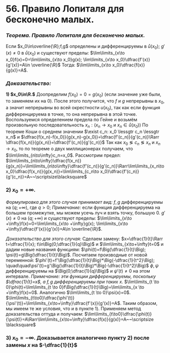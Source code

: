 # 56. Правило Лопиталя для бесконечно малых.

### *Теорема. Правило Лопиталя для бесконечно малых.*
Если $x_0\in\overline{\R};f,g$ определены и дифференцируемы в $\mathring{u}(x_0)$;
$g'(x)\ne0$ в $\mathring{u}(x_0)$ и существуют пределы:
$\lim\limits_{x\to x_0}f(x)=0=\lim\limits_{x\to x_0}g(x); \lim\limits_{x\to x_0}\dfrac{f'(x)}{g'(x)}=A\in \overline{\R}$
Тогда: $\lim\limits_{x\to x_0}\dfrac{f(x)}{g(x)}=A$.

### *Доказательство:*
**1) $x_0\in\R.$** 
Доопределим $f(x_0)=0=g(x_0)$ (если значение уже были, то заменяем их на $0$). После этого получится, что $f$ и $g$ непрерывны в $x_0$, а значит непрерывны во всей окрестности $u(x_0)$, так как если функция дифференцируема в точке, то она непрерывна в этой точке.
Воспользуемся определением предела по Гейне и возьмём произвольную последовательность $x_n:\Big(x_n \to x_0$ и $x_n\in \mathring{u}(x_0)\Big)$
По теореме Коши о среднем значении $\exist c_n: x_0 \lessgtr c_n \lessgtr x_n$ и $\dfrac{f(x_n)-f(x_0)}{g(x_n)-g(x_0)}=\dfrac{f'(c_n)}{g'(c_n)}\Rarr \dfrac{f(x_n)}{g(x_n)}=\dfrac{f'(c_n)}{g'(c_n)}$
Так как $x_0 \lessgtr c_n \lessgtr x_n$ и $x_n \to x_0$, то по теореме о двух миллиционерах получаем, что $\lim\limits_{n\to\infty}c_n=x_0$.
Рассмотрим предел:
$\lim\limits_{n\to\infty}\dfrac{f(x_n)}{g(x_n)}=\lim\limits_{n\to\infty}\dfrac{f'(c_n)}{g'(c_n)}\Rarr\lim\limits_{x_n\to x_0}\dfrac{f(x_n)}{g(x_n)}=\lim\limits_{c_n\to x_0}\dfrac{f'(c_n)}{g'(c_n)}=A~~\scriptsize\blacksquare$

### **2) $x_0 = +\infty$.**
*Формулировка для этого случая принимает вид:*
$f,g$ дифференцируемы на $(q; +\infty)$, где $q >0$;
*Примечание:* если функция дифференцируема на б$\text{\'о}$льшем промежутке, мы можем усечь луч и взять точку, б$\text{\'о}$льшую 0.
$g'(x)\ne0$ на $(q;+ \infty)$ и существуют пределы:
$\lim\limits_{x\to +\infty}f(x)=0=\lim\limits_{x\to +\infty}g(x); \lim\limits_{x\to +\infty}\dfrac{f'(x)}{g'(x)}=A\in \overline{\R}$.

*Доказательство для этого случая:*
Сделаем замену: $x=\dfrac{1}{t}\Rarr t=\dfrac{1}{x}; t\in\Big(0;\dfrac{1}{q}\Big)$ и $\lim\limits_{x\to+\infty}t=0$
и дадим новые названия функциям: $\phi(t)=f\Big(\dfrac{1}{t}\Big); \psi(t)=g\Big(\dfrac{1}{t}\Big)$.
Посчитаем производные от новой переменной:
$\phi'(t)=f'\Big(\dfrac{1}{t}\Big)*\Big(-\dfrac{1}{t^2}\Big); \quad\quad\psi'(t)=g'\Big(\dfrac{1}{t}\Big)*\Big(-\dfrac{1}{t^2}\Big)$
$\phi, \psi$  дифференцируемы на $\Big(0;\dfrac{1}{q}\Big)$ и $\psi'(t)\ne0$ на этом интервале.
*Примечание: эти функции дифференцируемы, поскольку $\dfrac{1}{t}=x$, а $f, g$ дифференцируемы при таких $x$.*
$\lim\limits_{t \to 0}\phi(t)=\lim\limits_{t \to 0}f\Big(\dfrac{1}{t}\Big)=\lim\limits_{x \to +\infty}f(x)=0$. Аналогично $\lim\limits_{t \to 0}\psi(x)=0$.
$\lim\limits_{t\to0}\dfrac{\phi'(t)}{\psi'(t)}=\lim\limits_{x\to+\infty}\dfrac{f'(x)}{g'(x)}=A$. Таким образом, мы имеем те же условия, что и в пункте 1). Применяем метод доказательства оттуда и получаем:
$\lim\limits_{t\to0}\dfrac{\phi(t)}{\psi(t)}=A\Rarr\lim\limits_{x\to+\infty}\dfrac{f(x)}{g(x)}=A~~\scriptsize \blacksquare$

### 3) $x_0 = -\infty.$ Доказывается аналогично пункту 2) после замены $x$ на $-\dfrac{1}{t}$